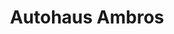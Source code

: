 ---
title: "Autohaus Ambros"
url: /allerheiligen-im-muehlkreis/autohaus-ambros/
shop: Autowerkstatt
---